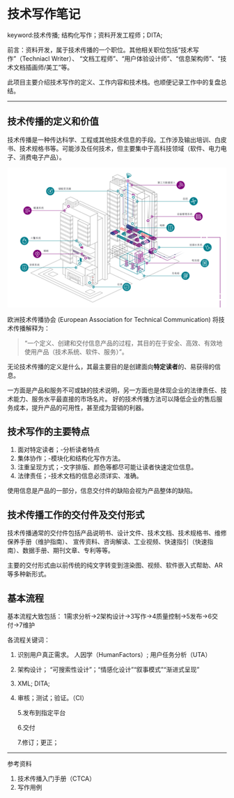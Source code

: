 # 技术写作笔记

keyword:技术传播; 结构化写作；资料开发工程师；DITA;

前言：资料开发，属于技术传播的一个职位。其他相关职位包括“技术写作”（Techniacl Writer）、
“文档工程师”、“用户体验设计师”、“信息架构师”、“技术文档插画师/美工”等。

此项目主要介绍技术写作的定义、工作内容和技术栈。也顺便记录工作中的复盘总结。

---

## 技术传播的定义和价值

技术传播是一种传达科学、工程或其他技术信息的手段。工作涉及输出培训、白皮书、技术规格书等。可能涉及任何技术，但主要集中于高科技领域（软件、电力电子、消费电子产品）。

 ![pic](https://github.com/ffmpegzhou/Tech_Writer/blob/main/Pics/eg1.jpg)

欧洲技术传播协会 (European Association for Technical Communication) 将技术传播解释为：

> “一个定义、创建和交付信息产品的过程，其目的在于安全、高效、有效地使用产品（技术系统、软件、服务）”。

无论技术传播的定义是什么，其最主要目的是创建面向**特定读者**的、易获得的信息。

一方面是产品和服务不可或缺的技术说明，另一方面也是体现企业的法律责任、技术能力、服务水平最直接的市场名片。
好的技术传播方法可以降低企业的售后服务成本，提升产品的可用性，甚至成为营销的利器。

## 技术写作的主要特点
1. 面对特定读者；-分析读者特点
2. 集体协作；-模块化和结构化写作方法。
3. 注重呈现方式；-文字排版、颜色等都尽可能让读者快速定位信息。
4. 法律责任；-技术文档的信息必须详实、准确。

使用信息是产品的一部分，信息交付件的缺陷会视为产品整体的缺陷。

## 技术传播工作的交付件及交付形式

技术传播通常的交付件包括产品说明书、设计文件、技术文档、技术规格书、维修保养手册（维护指南）、
宣传资料、咨询解读、工业视频、快速指引（快速指南）、数据手册、期刊文章、专利等等。

主要的交付形式由以前传统的纯文字转变到渲染图、视频、软件嵌入式帮助、AR等多种新形式。

## 基本流程

基本流程大致包括： 1需求分析->2架构设计->3写作->4质量控制->5发布->6交付->7维护

各流程关键词：
1. 识别用户真正需求。 人因学（HumanFactors）; 用户任务分析（UTA）
2. 架构设计； “可搜索性设计”；“情感化设计”“叙事模式”“渐进式呈现”
3. XML; DITA;
4. 审核；测试；验证。（CI）

   5.发布到指定平台

   6.交付

   7.修订；更正；

---

参考资料
1. 技术传播入门手册（CTCA）
2. 写作用例

